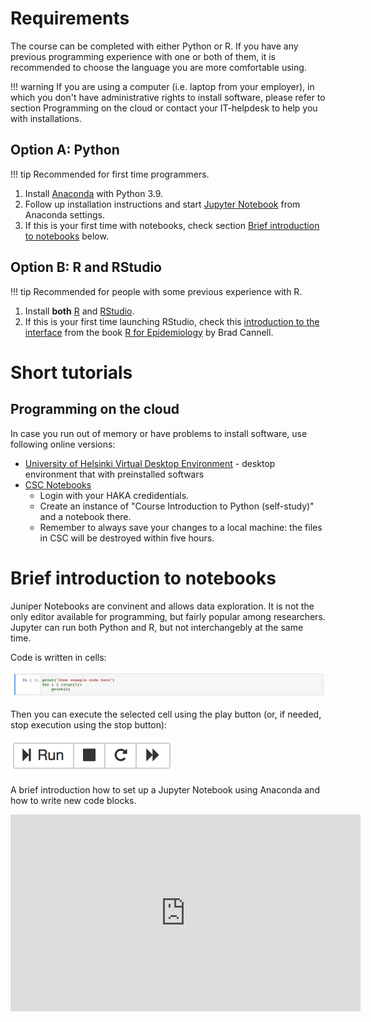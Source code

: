 # Requirements

The course can be completed with either Python or R. If you have any previous programming experience with one or both of them, it is recommended to choose the language you are more comfortable using. 

!!! warning 
    If you are using a computer (i.e. laptop from your employer), in which you don't have administrative rights to install software, please refer to section Programming on the cloud or contact your IT-helpdesk to help you with installations.


## Option A: Python

!!! tip
    Recommended for first time programmers.

1. Install [Anaconda](https://www.anaconda.com/products/distribution) with Python 3.9.
2. Follow up installation instructions and start [Jupyter Notebook](https://jupyter.org/) from Anaconda settings.
3. If this is your first time with notebooks, check section [Brief introduction to notebooks](#brief-introduction-to-notebooks) below.


## Option B: R and RStudio

!!! tip
    Recommended for people with some previous experience with R.

1. Install **both** [R](https://www.r-project.org/) and [RStudio](https://www.rstudio.com/). 
2. If this is your first time launching RStudio, check this [introduction to the interface](https://www.r4epi.com/navigating-the-rstudio-interface.html) from the book  [R for Epidemiology](https://www.r4epi.com/) by Brad Cannell.


# Short tutorials
    
## Programming on the cloud

In case you run out of memory or have problems to install software, use following online versions:

- [University of Helsinki Virtual Desktop Environment](https://vdi.helsinki.fi/) - desktop environment that with preinstalled softwars
- [CSC Notebooks](https://notebooks.rahtiapp.fi/welcome) 
  - Login with your HAKA credidentials.
  - Create an instance of "Course Introduction to Python (self-study)" and a notebook there. 
  - Remember to always save your changes to a local machine: the files in CSC will be destroyed within five hours.


# Brief introduction to notebooks

Juniper Notebooks are convinent and allows data exploration. It is not the only editor available for programming, but fairly popular among researchers. Jupyter can run both Python and R, but not interchangebly at the same time.

Code is written in cells:

![](img/code_block_example.png)

Then you can execute the selected cell using the play button (or, if needed, stop execution using the stop button):

![](img/play_stop.png)

A brief introduction how to set up a Jupyter Notebook using Anaconda and how to write new code blocks.

<iframe width="560" height="315" src="https://www.youtube.com/embed/-MyjG00la2k" frameborder="0" allow="accelerometer; autoplay; encrypted-media; gyroscope; picture-in-picture" allowfullscreen></iframe>